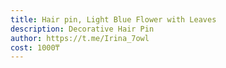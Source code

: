 ```yaml
---
title: Hair pin, Light Blue Flower with Leaves
description: Decorative Hair Pin
author: https://t.me/Irina_7owl
cost: 1000₸
---
```

